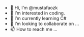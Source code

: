 - 👋 Hi, I’m @mustafaozk
- 👀 I’m interested in coding.
- 🌱 I’m currently learning C#
- 💞️ I’m looking to collaborate on ...
- 📫 How to reach me ...

<!---
mustafaozk/mustafaozk is a ✨ special ✨ repository because its `README.md` (this file) appears on your GitHub profile.
You can click the Preview link to take a look at your changes.
--->
